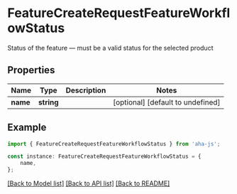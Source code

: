 # FeatureCreateRequestFeatureWorkflowStatus

Status of the feature — must be a valid status for the selected product

## Properties

Name | Type | Description | Notes
------------ | ------------- | ------------- | -------------
**name** | **string** |  | [optional] [default to undefined]

## Example

```typescript
import { FeatureCreateRequestFeatureWorkflowStatus } from 'aha-js';

const instance: FeatureCreateRequestFeatureWorkflowStatus = {
    name,
};
```

[[Back to Model list]](../README.md#documentation-for-models) [[Back to API list]](../README.md#documentation-for-api-endpoints) [[Back to README]](../README.md)
